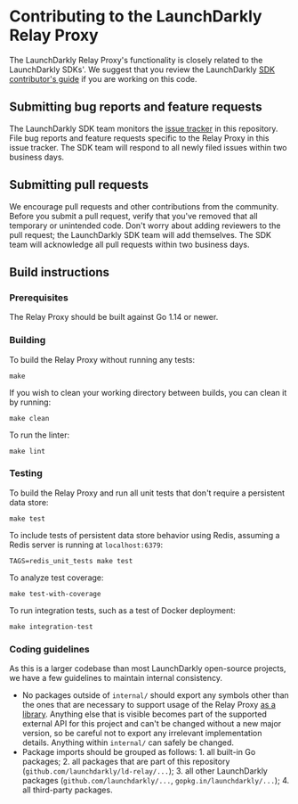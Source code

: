 # Contributing to the LaunchDarkly Relay Proxy
 
The LaunchDarkly Relay Proxy's functionality is closely related to the LaunchDarkly SDKs'. We suggest that you review the LaunchDarkly [SDK contributor's guide](https://docs.launchdarkly.com/docs/sdk-contributors-guide) if you are working on this code.
 
## Submitting bug reports and feature requests

The LaunchDarkly SDK team monitors the [issue tracker](https://github.com/launchdarkly/ld-relay/issues) in this repository. File bug reports and feature requests specific to the Relay Proxy in this issue tracker. The SDK team will respond to all newly filed issues within two business days.
 
## Submitting pull requests
 
We encourage pull requests and other contributions from the community. Before you submit a pull request, verify that you've removed that all temporary or unintended code. Don't worry about adding reviewers to the pull request; the LaunchDarkly SDK team will add themselves. The SDK team will acknowledge all pull requests within two business days.
 
## Build instructions
 
### Prerequisites
 
The Relay Proxy should be built against Go 1.14 or newer.

### Building

To build the Relay Proxy without running any tests:
```
make
```

If you wish to clean your working directory between builds, you can clean it by running:
```
make clean
```

To run the linter:
```
make lint
```

### Testing
 
To build the Relay Proxy and run all unit tests that don't require a persistent data store:
```
make test
```

To include tests of persistent data store behavior using Redis, assuming a Redis server is running at `localhost:6379`:
```
TAGS=redis_unit_tests make test
```

To analyze test coverage:
```
make test-with-coverage
```

To run integration tests, such as a test of Docker deployment:
```
make integration-test
```

### Coding guidelines

As this is a larger codebase than most LaunchDarkly open-source projects, we have a few guidelines to maintain internal consistency.

* No packages outside of `internal/` should export any symbols other than the ones that are necessary to support usage of the Relay Proxy [as a library](./docs/in-app.md). Anything else that is visible becomes part of the supported external API for this project and can't be changed without a new major version, so be careful not to export any irrelevant implementation details. Anything within `internal/` can safely be changed.
* Package imports should be grouped as follows: 1. all built-in Go packages; 2. all packages that are part of this repository (`github.com/launchdarkly/ld-relay/...`); 3. all other LaunchDarkly packages (`github.com/launchdarkly/...`, `gopkg.in/launchdarkly/...`); 4. all third-party packages.
